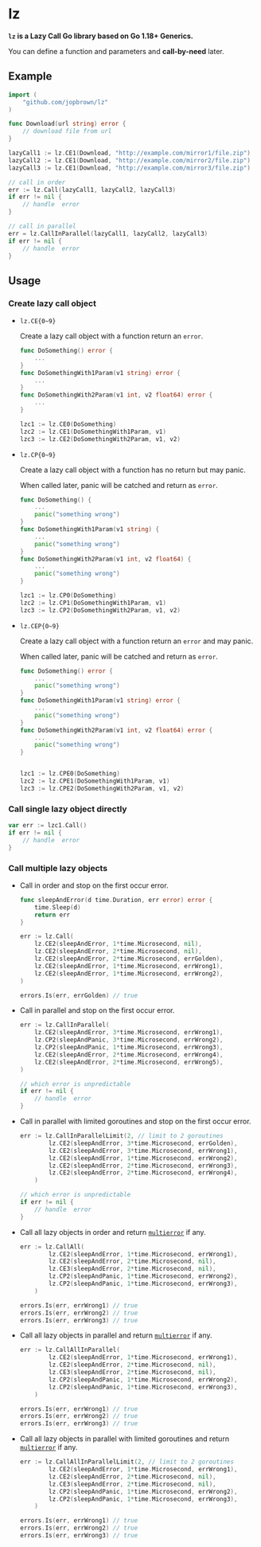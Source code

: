 # lz

**`lz` is a Lazy Call Go library based on Go 1.18+ Generics.**

You can define a function and parameters and **call-by-need** later.

## Example

```go
import (
    "github.com/jopbrown/lz"
)

func Download(url string) error {
	// download file from url
}

lazyCall1 := lz.CE1(Download, "http://example.com/mirror1/file.zip")
lazyCall2 := lz.CE1(Download, "http://example.com/mirror2/file.zip")
lazyCall3 := lz.CE1(Download, "http://example.com/mirror3/file.zip")

// call in order
err := lz.Call(lazyCall1, lazyCall2, lazyCall3)
if err != nil {
	// handle  error
}

// call in parallel
err = lz.CallInParallel(lazyCall1, lazyCall2, lazyCall3)
if err != nil {
	// handle  error
}

```

## Usage

### Create lazy call object

- `lz.CE{0~9}`

	Create a lazy call object with a function return an `error`.

	```go
	func DoSomething() error {
		...
	}
	func DoSomethingWith1Param(v1 string) error {
		...
	}
	func DoSomethingWith2Param(v1 int, v2 float64) error {
		...
	}

	lzc1 := lz.CE0(DoSomething)
	lzc2 := lz.CE1(DoSomethingWith1Param, v1)
	lzc3 := lz.CE2(DoSomethingWith2Param, v1, v2)
	```

- `lz.CP{0~9}`

	Create a lazy call object with a function has no return but may panic.

	When called later, panic will be catched and return as `error`.

	```go
	func DoSomething() {
		...
		panic("something wrong")
	}
	func DoSomethingWith1Param(v1 string) {
		...
		panic("something wrong")
	}
	func DoSomethingWith2Param(v1 int, v2 float64) {
		...
		panic("something wrong")
	}

	lzc1 := lz.CP0(DoSomething)
	lzc2 := lz.CP1(DoSomethingWith1Param, v1)
	lzc3 := lz.CP2(DoSomethingWith2Param, v1, v2)
	```

- `lz.CEP{0~9}`

	Create a lazy call object with a function return an `error` and may panic.

	When called later, panic will be catched and return as `error`.

	```go
	func DoSomething() error {
		...
		panic("something wrong")
	}
	func DoSomethingWith1Param(v1 string) error {
		...
		panic("something wrong")
	}
	func DoSomethingWith2Param(v1 int, v2 float64) error {
		...
		panic("something wrong")
	}


	lzc1 := lz.CPE0(DoSomething)
	lzc2 := lz.CPE1(DoSomethingWith1Param, v1)
	lzc3 := lz.CPE2(DoSomethingWith2Param, v1, v2)
	```

### Call single lazy object directly

```go
var err := lzc1.Call()
if err != nil {
	// handle  error
}
```

### Call multiple lazy objects

- Call in order and stop on the first occur error.

	```go
	func sleepAndError(d time.Duration, err error) error {
		time.Sleep(d)
		return err
	}

	err := lz.Call(
		lz.CE2(sleepAndError, 1*time.Microsecond, nil),
		lz.CE2(sleepAndError, 2*time.Microsecond, nil),
		lz.CE2(sleepAndError, 2*time.Microsecond, errGolden),
		lz.CE2(sleepAndError, 1*time.Microsecond, errWrong1),
		lz.CE2(sleepAndError, 1*time.Microsecond, errWrong2),
	)

	errors.Is(err, errGolden) // true
	```

- Call in parallel and stop on the first occur error.

	```go
	err := lz.CallInParallel(
		lz.CE2(sleepAndError, 3*time.Microsecond, errWrong1),
		lz.CP2(sleepAndPanic, 3*time.Microsecond, errWrong2),
		lz.CP2(sleepAndPanic, 1*time.Microsecond, errWrong3),
		lz.CE2(sleepAndError, 2*time.Microsecond, errWrong4),
		lz.CE2(sleepAndError, 2*time.Microsecond, errWrong5),
	)

	// which error is unpredictable
	if err != nil {
		// handle  error
	}
	```

- Call in parallel with limited goroutines and stop on the first occur error.

	```go
	err := lz.CallInParallelLimit(2, // limit to 2 goroutines
			lz.CE2(sleepAndError, 3*time.Microsecond, errGolden),
			lz.CE2(sleepAndError, 3*time.Microsecond, errWrong1),
			lz.CE2(sleepAndError, 1*time.Microsecond, errWrong2),
			lz.CE2(sleepAndError, 2*time.Microsecond, errWrong3),
			lz.CE2(sleepAndError, 2*time.Microsecond, errWrong4),
		)

	// which error is unpredictable
	if err != nil {
		// handle  error
	}
	```

- Call all lazy objects in order and return [`multierror`](https://pkg.go.dev/github.com/hashicorp/go-multierror@v1.1.1#Error) if any.

	```go
	err := lz.CallAll(
			lz.CE2(sleepAndError, 1*time.Microsecond, errWrong1),
			lz.CE2(sleepAndError, 2*time.Microsecond, nil),
			lz.CE3(sleepAndError, 2*time.Microsecond, nil),
			lz.CP2(sleepAndPanic, 1*time.Microsecond, errWrong2),
			lz.CP2(sleepAndPanic, 1*time.Microsecond, errWrong3),
		)

	errors.Is(err, errWrong1) // true
	errors.Is(err, errWrong2) // true
	errors.Is(err, errWrong3) // true
	```

- Call all lazy objects in parallel and return [`multierror`](https://pkg.go.dev/github.com/hashicorp/go-multierror@v1.1.1#Error) if any.

	```go
	err := lz.CallAllInParallel(
			lz.CE2(sleepAndError, 1*time.Microsecond, errWrong1),
			lz.CE2(sleepAndError, 2*time.Microsecond, nil),
			lz.CE3(sleepAndError, 2*time.Microsecond, nil),
			lz.CP2(sleepAndPanic, 1*time.Microsecond, errWrong2),
			lz.CP2(sleepAndPanic, 1*time.Microsecond, errWrong3),
		)

	errors.Is(err, errWrong1) // true
	errors.Is(err, errWrong2) // true
	errors.Is(err, errWrong3) // true
	```

- Call all lazy objects in parallel with limited goroutines and return [`multierror`](https://pkg.go.dev/github.com/hashicorp/go-multierror@v1.1.1#Error) if any.

	```go
	err := lz.CallAllInParallelLimit(2, // limit to 2 goroutines
			lz.CE2(sleepAndError, 1*time.Microsecond, errWrong1),
			lz.CE2(sleepAndError, 2*time.Microsecond, nil),
			lz.CE3(sleepAndError, 2*time.Microsecond, nil),
			lz.CP2(sleepAndPanic, 1*time.Microsecond, errWrong2),
			lz.CP2(sleepAndPanic, 1*time.Microsecond, errWrong3),
		)

	errors.Is(err, errWrong1) // true
	errors.Is(err, errWrong2) // true
	errors.Is(err, errWrong3) // true
	```
